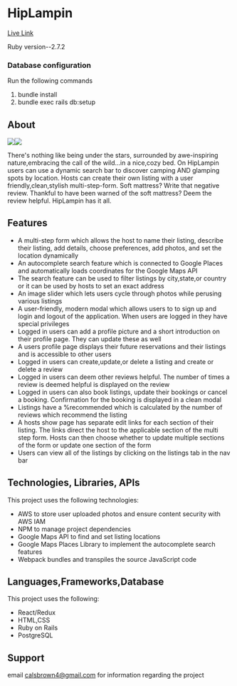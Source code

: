 # HipLampin

<p><a href="https://hip-lampin.herokuapp.com/#/">Live Link</a></p>

Ruby version--2.7.2

<h3>Database configuration</h3>

Run the following commands 
<ol>
  <li>bundle install</li> 
  <li>bundle exec rails db:setup</li>
</ol>
<h2>About</h2>
<span><img src=".assets/images/hip_lampin_main_page.png"/></span><span><img src=".assets/images/hip_lampin_main_page.png"/></span>
<p>There's nothing like being under the stars, surrounded by awe-inspiring nature,embracing the call of the wild...in a nice,cozy bed. On HipLampin users can use a dynamic search bar to discover camping AND glamping spots by location. Hosts can create their own listing with a user friendly,clean,stylish multi-step-form. Soft mattress? Write that negative review. Thankful to have been warned of the soft mattress? Deem the review helpful. HipLampin has it all.</p>
<h2>Features</h2> 
<ul> 
 <li> A multi-step form which allows the host to name their listing, describe their listing, add details, choose preferences, add photos, and set the location dynamically</li>
  <li> An autocomplete search feature which is connected to Google Places and automatically loads coordinates for the Google Maps API</li>
  <li> The search feature can be used to filter listings by city,state,or country or it can be used by hosts to set an exact address</li>
  <li>An image slider which lets users cycle through photos while perusing various listings</li>
  <li>A user-friendly, modern modal which allows users to to sign up and login and logout of the application. When users are logged in they have special privileges</li>
  <li>Logged in users can add a profile picture and a short introduction on their profile page. They can update these as well</li>
  <li>A users profile page displays their future reservations and their listings and is accessible to other users
  <li>Logged in users can create,update,or delete a listing and create or delete a review</li>
  <li>Logged in users can deem other reviews helpful. The number of times a review is deemed helpful is displayed on the review</li>
  <li>Logged in users can also book listings, update their bookings or cancel a booking. Confirmation for the booking is displayed in a clean modal</li>
  <li>Listings have a %recommended which is calculated by the number of reviews which recommend the listing</li>
  <li> A hosts show page has separate edit links for each section of their listing. The links direct the host to the applicable section of the multi step form. Hosts can then choose whether to update multiple sections of the form or update one section of the form</li>
  <li> Users can view all of the listings by clicking on the listings tab in the nav bar</li>
</ul>
<h2>Technologies, Libraries, APIs</h2>
 <p>This project uses the following technologies:</p>
<ul>
  <li>AWS to store user uploaded photos and ensure content security with AWS IAM</li>
  <li>NPM to manage project dependencies</li>
  <li>Google Maps API to find and set listing locations</li>
  <li>Google Maps Places Library to implement the autocomplete search features</li>
  <li>Webpack bundles and transpiles the source JavaScript code</li>
</ul>

<h2>Languages,Frameworks,Database</h2>
 <p>This project uses the following:</p>
<ul>
  <li>React/Redux</li>
  <li>HTML,CSS</li>
  <li>Ruby on Rails</li>
  <li>PostgreSQL</li>
</ul>

<h2>Support</h2>

email calsbrown4@gmail.com for information regarding the project


